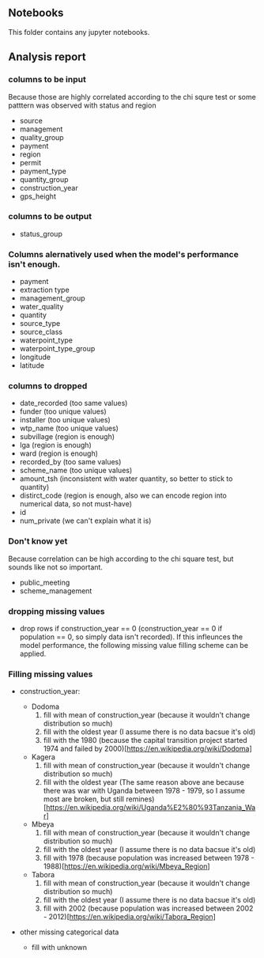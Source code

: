 ## Notebooks

This folder contains any jupyter notebooks.


## Analysis report

### columns to be input
Because those are highly correlated according to the chi squre test or some patttern was observed with status and region
- source
- management
- quality_group
- payment
- region
- permit
- payment_type
- quantity_group
- construction_year
- gps_height


### columns to be output
- status_group


### Columns alernatively used when the model's performance isn't enough. 
- payment
- extraction type
- management_group
- water_quality
- quantity
- source_type
- source_class
- waterpoint_type
- waterpoint_type_group
- longitude 
- latitude


### columns to dropped
- date_recorded (too same values)
- funder (too unique values)
- installer (too unique values)
- wtp_name (too unique values)
- subvillage (region is enough)
- lga (region is enough)
- ward (region is enough)
- recorded_by (too same values)
- scheme_name (too unique values)
- amount_tsh (inconsistent with water quantity, so better to stick to quantity)
- distirct_code (region is enough, also we can encode region into numerical data, so not must-have)
- id
- num_private (we can't explain what it is)



### Don't know yet
Because correlation can be high according to the chi square test, but sounds like not so important.
- public_meeting
- scheme_management

### dropping missing values
- drop rows if construction_year == 0 (construction_year == 0 if population == 0, so simply data isn't recorded).
If this infleunces the model performance, the following missing value filling scheme can be applied.

### Filling missing values
- construction_year:
    - Dodoma
        1. fill with mean of construction_year (because it wouldn't change distribution so much)
        2. fill with the oldest year (I assume there is no data bacsue it's old)
        3. fill with the 1980 (because the capital transition project started 1974 and failed by 2000)[https://en.wikipedia.org/wiki/Dodoma]
    - Kagera
        1. fill with mean of construction_year (because it wouldn't change distribution so much)
        2. fill with the oldest year (The same reason above ane because there was war with Uganda between 1978 - 1979, so I assume most are broken, but still remines)[https://en.wikipedia.org/wiki/Uganda%E2%80%93Tanzania_War]
    - Mbeya
        1. fill with mean of construction_year (because it wouldn't change distribution so much)
        2. fill with the oldest year (I assume there is no data bacsue it's old)
        3. fill with 1978 (because population was increased between 1978 - 1988)[https://en.wikipedia.org/wiki/Mbeya_Region]
    - Tabora
        1. fill with mean of construction_year (because it wouldn't change distribution so much)
        2. fill with the oldest year (I assume there is no data bacsue it's old)
        3. fill with 2002 (because population was increased between 2002 - 2012)[https://en.wikipedia.org/wiki/Tabora_Region]
        
- other missing categorical data
    - fill with unknown